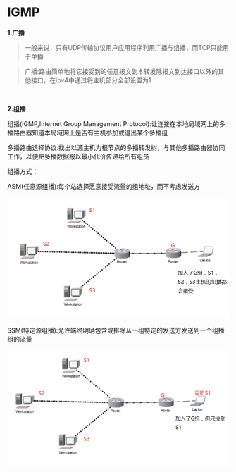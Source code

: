 # IGMP


**1.广播**

>一般来说，只有UDP传输协议用户应用程序利用广播与组播，而TCP只能用于单播

>广播:路由简单地将它接受到的任意报文副本转发除报文到达接口以外的其他接口，在ipv4中通过将主机部分全部设置为1

<br>

**2.组播**

组播(IGMP,Internet Group Management Protocol):让连接在本地局域网上的多播路由器知道本局域网上是否有主机参加或退出某个多播组

多播路由选择协议:找出以源主机为根节点的多播转发树，与其他多播路由器协同工作，以便把多播数据报以最小代价传递给所有组员


组播方式：

ASM(任意源组播):每个站选择愿意接受流量的组地址，而不考虑发送方

![](../images/45.png)

SSM(特定源组播):允许端终明确包含或排除从一组特定的发送方发送到一个组播组的流量

![](../images/46.png)